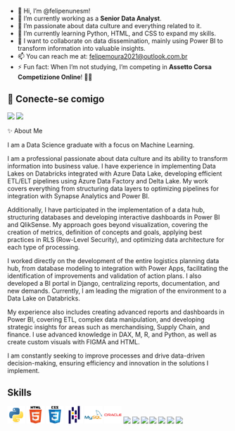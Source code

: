 - 👋 Hi, I’m @felipenunesm!
- 🔭 I’m currently working as a **Senior Data Analyst**.  
- 👀 I’m passionate about data culture and everything related to it.  
- 🌱 I’m currently learning Python, HTML, and CSS to expand my skills.  
- 💞️ I want to collaborate on data dissemination, mainly using Power BI to transform information into valuable insights.  
- 📫 You can reach me at: felipemoura2021@outlook.com.br  
- ⚡ Fun fact: When I’m not studying, I’m competing in **Assetto Corsa Competizione Online**! 🚗💨  

## 🔗 Conecte-se comigo  

[<img src="https://raw.githubusercontent.com/rahuldkjain/github-profile-readme-generator/master/src/images/icons/Social/linked-in-alt.svg" width="40">](https://www.linkedin.com/in/felipe-nunes-de-moura-967011291/) 
[<img src="https://raw.githubusercontent.com/rahuldkjain/github-profile-readme-generator/master/src/images/icons/Social/instagram.svg" width="40">](https://www.instagram.com/_felipenunesm/)



✨ About Me

I am a Data Science graduate with a focus on Machine Learning.

I am a professional passionate about data culture and its ability to transform information into business value. I have experience in implementing Data Lakes on Databricks integrated with Azure Data Lake, developing efficient ETL/ELT pipelines using Azure Data Factory and Delta Lake. My work covers everything from structuring data layers to optimizing pipelines for integration with Synapse Analytics and Power BI.

Additionally, I have participated in the implementation of a data hub, structuring databases and developing interactive dashboards in Power BI and QlikSense. My approach goes beyond visualization, covering the creation of metrics, definition of concepts and goals, applying best practices in RLS (Row-Level Security), and optimizing data architecture for each type of processing.

I worked directly on the development of the entire logistics planning data hub, from database modeling to integration with Power Apps, facilitating the identification of improvements and validation of action plans. I also developed a BI portal in Django, centralizing reports, documentation, and new demands. Currently, I am leading the migration of the environment to a Data Lake on Databricks.

My experience also includes creating advanced reports and dashboards in Power BI, covering ETL, complex data manipulation, and developing strategic insights for areas such as merchandising, Supply Chain, and finance. I use advanced knowledge in DAX, M, R, and Python, as well as create custom visuals with FIGMA and HTML.

I am constantly seeking to improve processes and drive data-driven decision-making, ensuring efficiency and innovation in the solutions I implement.


##  Skills 
  <img src="https://raw.githubusercontent.com/devicons/devicon/master/icons/python/python-original.svg" width="40"> <img src="https://raw.githubusercontent.com/devicons/devicon/master/icons/html5/html5-original-wordmark.svg" width="40"> <img src="https://raw.githubusercontent.com/devicons/devicon/master/icons/css3/css3-original-wordmark.svg" width="40"> <img src="https://raw.githubusercontent.com/devicons/devicon/2ae2a900d2f041da66e950e4d48052658d850630/icons/pandas/pandas-original.svg" width="40"> <img src="https://raw.githubusercontent.com/devicons/devicon/master/icons/mysql/mysql-original-wordmark.svg" width="40"> <img src="https://raw.githubusercontent.com/devicons/devicon/master/icons/oracle/oracle-original.svg" width="40"> <img src="https://www.svgrepo.com/show/303229/microsoft-sql-server-logo.svg" width="40"> <img src="https://www.vectorlogo.zone/logos/microsoft_azure/microsoft_azure-icon.svg" width="40"> <img src="https://www.vectorlogo.zone/logos/figma/figma-icon.svg" width="40"> <img src="https://raw.githubusercontent.com/microsoft/PowerBI-Icons/main/PNG/Power-BI.png" width="30"> <img src="https://raw.githubusercontent.com/microsoft/PowerBI-Icons/main/PNG/Power-Pages.png" width="40"> <img src="https://avatars.githubusercontent.com/u/72559606?s=200&v=4" width="40"> <img src="https://avatars.githubusercontent.com/u/4998052?s=200&v=4" width="40"> 

<!---
felipenunesm/felipenunesm is a ✨ special ✨ repository because its `README.md` (this file) appears on your GitHub profile.
You can click the Preview link to take a look at your changes.
--->
